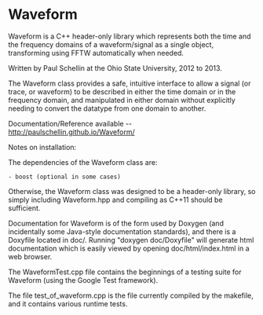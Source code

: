Waveform
========

Waveform is a C++ header-only library which represents both the time and the frequency domains of a waveform/signal as a single object, transforming using FFTW automatically when needed.

Written by Paul Schellin at the Ohio State University, 2012 to 2013.

The Waveform class provides a safe, intuitive interface to allow a signal (or trace, or waveform) to be described in either the time domain or in the frequency domain, and manipulated in either domain without explicitly needing to convert the datatype from one domain to another.


Documentation/Reference available --  http://paulschellin.github.io/Waveform/


Notes on installation:

	
The dependencies of the Waveform class are:

	- boost	(optional in some cases)


Otherwise, the Waveform class was designed to be a header-only library, so simply including Waveform.hpp and compiling as C++11 should be sufficient.

Documentation for Waveform is of the form used by Doxygen (and incidentally some Java-style documentation standards), and there is a Doxyfile located in doc/. Running "doxygen doc/Doxyfile" will generate html documentation which is easily viewed by opening doc/html/index.html in a web browser.


The WaveformTest.cpp file contains the beginnings of a testing suite for Waveform (using the Google Test framework).

The file test_of_waveform.cpp is the file currently compiled by the makefile, and it contains various runtime tests.
